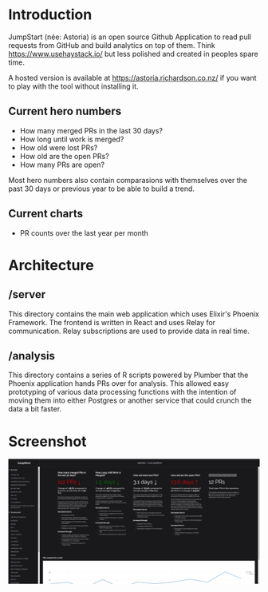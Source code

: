 # Introduction

JumpStart (née: Astoria) is an open source Github Application to read pull requests from GitHub and build analytics on top of them. Think https://www.usehaystack.io/ but less polished and created in peoples spare time.

A hosted version is available at https://astoria.richardson.co.nz/ if you want to play with the tool without installing it.

## Current hero numbers

- How many merged PRs in the last 30 days?
- How long until work is merged?
- How old were lost PRs?
- How old are the open PRs?
- How many PRs are open?

Most hero numbers also contain comparasions with themselves over the past 30 days or previous year to be able to build a trend.

## Current charts

- PR counts over the last year per month

# Architecture

## /server

This directory contains the main web application which uses Elixir's Phoenix Framework. The frontend is written in React and uses Relay for communication. Relay subscriptions are used to provide data in real time.

## /analysis

This directory contains a series of R scripts powered by Plumber that the Phoenix application hands PRs over for analysis. This allowed easy prototyping of various data processing functions with the intention of moving them into either Postgres or another service that could crunch the data a bit faster.

# Screenshot

![Astoria Screenshot](/screenshots/1.png?raw=true "Astoria Main Page")
